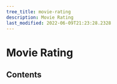 ```yaml
---
tree_title: movie-rating
description: Movie Rating
last_modified: 2022-06-09T21:23:28.2328
---
```


# Movie Rating

## Contents
